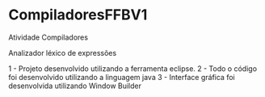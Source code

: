 # CompiladoresFFBV1
Atividade Compiladores

Analizador léxico de expressões

1 - Projeto desenvolvido utilizando a ferramenta eclipse.
2 - Todo o código foi desenvolvido utilizando a linguagem java
3 - Interface gráfica foi desenvolvida utilizando Window Builder

